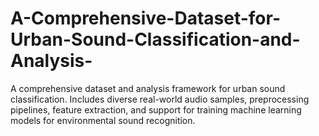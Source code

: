 # A-Comprehensive-Dataset-for-Urban-Sound-Classification-and-Analysis-
A comprehensive dataset and analysis framework for urban sound classification. Includes diverse real-world audio samples, preprocessing pipelines, feature extraction, and support for training machine learning models for environmental sound recognition.
